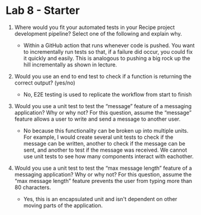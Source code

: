 # Lab 8 - Starter

1. Where would you fit your automated tests in your Recipe project development pipeline? Select one of the following and explain why.

   - Within a GitHub action that runs whenever code is pushed. You want to incrementally run tests so that, if a failure did occur, you could fix it quickly and easily. This is analogous to pushing a big rock up the hill incrementally as shown in lecture.

2. Would you use an end to end test to check if a function is returning the correct output? (yes/no)

   - No, E2E testing is used to replicate the workflow from start to finish

3. Would you use a unit test to test the “message” feature of a messaging application? Why or why not? For this question, assume the “message” feature allows a user to write and send a message to another user.

   - No because this functionality can be broken up into multiple units. For example, I would create several unit tests to check if the message can be written, another to check if the message can be sent, and another to test if the message was received. We cannot use unit tests to see how many components interact with eachother.

4. Would you use a unit test to test the “max message length” feature of a messaging application? Why or why not? For this question, assume the “max message length” feature prevents the user from typing more than 80 characters.
   - Yes, this is an encapsulated unit and isn't dependent on other moving parts of the application.
